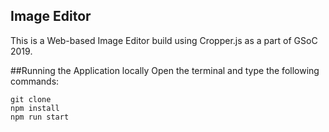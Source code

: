 ## Image Editor
This is a Web-based Image Editor build using Cropper.js as a part of GSoC 2019.

##Running the Application locally
Open the terminal and type the following commands:
```
git clone 
npm install
npm run start
```